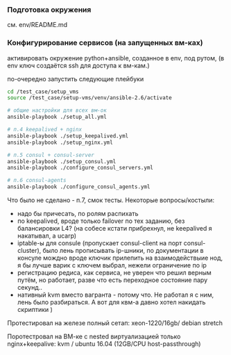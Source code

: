 ### Подготовка окружения
см. env/README.md

### Конфигурирование сервисов (на запущенных вм-ках)
активировать окружение python+ansible, созданное в env, под рутом,
(в env ключ создаётся ssh для доступа к вм-кам.)

по-очередно запустить следующие плейбуки
```bash
cd /test_case/setup_vms
source /test_case/setup-vms/venv/ansible-2.6/activate

# общие настройки для всех вм-ок
ansible-playbook ./setup_all.yml

# п.4 keepalived + nginx
ansible-playbook ./setup_keepalived.yml
ansible-playbook ./setup_nginx.yml

# п.5 consul + consul-server
ansible-playbook ./setup_consul.yml
ansible-playbook ./configure_consul_servers.yml

# п.6 consul-agents
ansible-playbook ./configure_consul_agents.yml
```

Что было не сделано - п.7, смок тесты.
Некоторые вопросы/костыли:
 - надо бы причесать, по ролям распихать
 - по keepalived, вроде только failover по тех заданию, без балансировки L4? (на собесе кстати прибрехнул, не keepalived я накатывал, а ucarp)
 - iptable-ы для consule (пропускает consul-client на порт consul-cluster), было лень прописывать ip-шники, по документации в консуле мождно вроде ключик прилепить на взаимодействыие нод, я бы лучше варик с ключем выбрал, нежели ограничение по ip
 - регистрацию редиса, как сервиса, не уверен что решил верным путём, но работает, разве что есть переходное состояние пару секунд..
 - нативный kvm вместо вагранта - потому что. Не работал я с ним, лень было разбираться. А вот для квм-а давно хотел накидать скриптики ) 

Протестировал на железе полный сетап: xeon-1220/16gb/ debian stretch

Поротестровал на ВМ-ке с nested виртуализацией только nginx+keepalive: kvm / ubuntu 16.04 (12GB/CPU host-passthrough)
